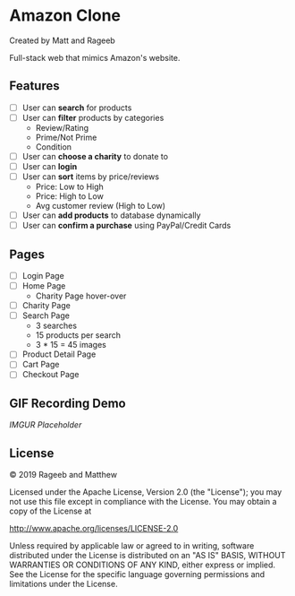 # Amazon Clone

Created by Matt and Rageeb

Full-stack web that mimics Amazon's website.

## Features
- [ ] User can **search** for products
- [ ] User can **filter** products by categories
    - Review/Rating
    - Prime/Not Prime
    - Condition
- [ ] User can **choose a charity** to donate to
- [ ] User can **login**
- [ ] User can **sort** items by price/reviews
    - Price: Low to High
    - Price: High to Low
    - Avg customer review (High to Low)
- [ ] User can **add products** to database dynamically
- [ ] User can **confirm a purchase** using PayPal/Credit Cards

## Pages
- [ ] Login Page
- [ ] Home Page
    - Charity Page hover-over
- [ ] Charity Page
- [ ] Search Page
    - 3 searches
    - 15 products per search
    - 3 * 15 = 45 images
- [ ] Product Detail Page
- [ ] Cart Page
- [ ] Checkout Page

## GIF Recording Demo
*IMGUR Placeholder*

## License
© 2019 Rageeb and Matthew

Licensed under the Apache License, Version 2.0 (the "License"); you may not use this file except in compliance with the License. You may obtain a copy of the License at

http://www.apache.org/licenses/LICENSE-2.0

Unless required by applicable law or agreed to in writing, software distributed under the License is distributed on an "AS IS" BASIS, WITHOUT WARRANTIES OR CONDITIONS OF ANY KIND, either express or implied. See the License for the specific language governing permissions and limitations under the License.
